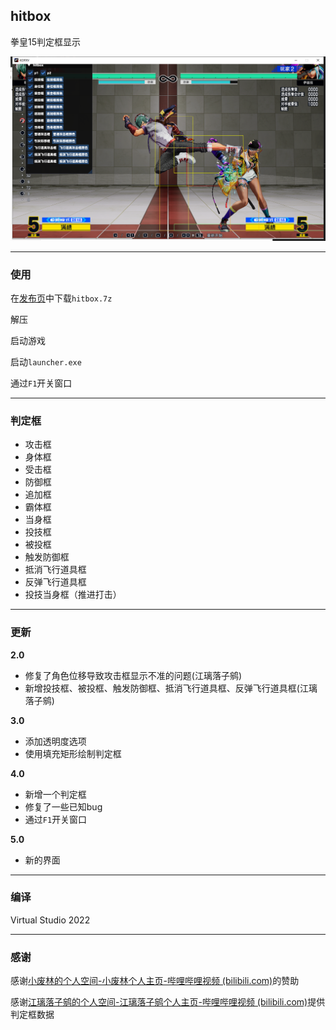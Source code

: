 ## hitbox

拳皇15判定框显示

![](./image.png)

***

### 使用

在[发布页](https://github.com/473671866/hitbox/releases)中下载`hitbox.7z`

解压

启动游戏

启动`launcher.exe`

通过`F1`开关窗口

***



### 判定框

- 攻击框
- 身体框
- 受击框
- 防御框
- 追加框
- 霸体框
- 当身框
- 投技框
- 被投框
- 触发防御框
- 抵消飞行道具框
- 反弹飞行道具框
- 投技当身框（推进打击）

***



### 更新

**2.0**

- 修复了角色位移导致攻击框显示不准的问题(江璃落子鹓)
- 新增投技框、被投框、触发防御框、抵消飞行道具框、反弹飞行道具框(江璃落子鹓)

**3.0**

- 添加透明度选项
- 使用填充矩形绘制判定框

**4.0**

- 新增一个判定框
- 修复了一些已知bug
- 通过`F1`开关窗口

**5.0**

- 新的界面

***



### 编译

Virtual Studio 2022

***



### 感谢

感谢[小废林的个人空间-小废林个人主页-哔哩哔哩视频 (bilibili.com)](https://space.bilibili.com/2203159)的赞助

感谢[江璃落子鹓的个人空间-江璃落子鹓个人主页-哔哩哔哩视频 (bilibili.com)](https://space.bilibili.com/346699931)提供判定框数据
